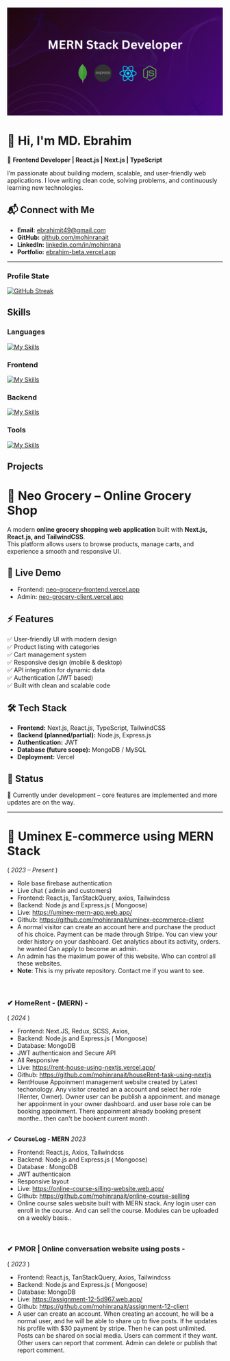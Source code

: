 ![The San Juan Mountains are beautiful!](https://raw.githubusercontent.com/mohinranait/mohinranait/main/images/MERN%20Stack%20Developer.png "San Juan Mountains")

# 👋 Hi, I'm MD. Ebrahim

🚀 **Frontend Developer | React.js | Next.js | TypeScript**

I’m passionate about building modern, scalable, and user-friendly web applications. I love writing clean code, solving problems, and continuously learning new technologies.

## 📬 Connect with Me

- **Email:** ebrahimit49@gmail.com
- **GitHub:** [github.com/mohinranait](https://github.com/mohinranait)
- **LinkedIn:** [linkedin.com/in/mohinrana](https://www.linkedin.com/in/mohinrana/)
- **Portfolio:** [ebrahim-beta.vercel.app](https://ebrahim-beta.vercel.app)

---

### Profile State

[![GitHub Streak](https://github-readme-streak-stats.herokuapp.com?user=mohinranait&theme=violet-punch&border_radius=4&mode=weekly)](https://git.io/streak-stats)

## Skills

### Languages

[![My Skills](https://skillicons.dev/icons?i=javascript,typescript,php,html,css&perline=6)](https://skillicons.dev)

### Frontend

[![My Skills](https://skillicons.dev/icons?i=react,nextjs,redux,tailwind,scss,bootstrap&perline=6)](https://skillicons.dev)

### Backend

[![My Skills](https://skillicons.dev/icons?i=nodejs,express,mongodb&perline=3)](https://skillicons.dev)

### Tools

[![My Skills](https://skillicons.dev/icons?i=git,github,vscode,figma,docker,vercel,netlify&perline=7)](https://skillicons.dev)

## Projects

# 🛒 Neo Grocery – Online Grocery Shop

A modern **online grocery shopping web application** built with **Next.js, React.js, and TailwindCSS**.  
This platform allows users to browse products, manage carts, and experience a smooth and responsive UI.

## 🚀 Live Demo

- Frontend: [neo-grocery-frontend.vercel.app](https://neo-grocery-frontend.vercel.app/)
- Admin: [neo-grocery-client.vercel.app](https://neo-grocery-client.vercel.app/)

## ⚡ Features

✅ User-friendly UI with modern design  
✅ Product listing with categories  
✅ Cart management system  
✅ Responsive design (mobile & desktop)  
✅ API integration for dynamic data  
✅ Authentication (JWT based)  
✅ Built with clean and scalable code

## 🛠️ Tech Stack

- **Frontend:** Next.js, React.js, TypeScript, TailwindCSS
- **Backend (planned/partial):** Node.js, Express.js
- **Authentication:** JWT
- **Database (future scope):** MongoDB / MySQL
- **Deployment:** Vercel

## 📌 Status

🚧 Currently under development – core features are implemented and more updates are on the way.

---

# 🛒 <b>Uminex E-commerce using MERN Stack</b>

( <i> 2023 – Present </i>)

- Role base firebase authentication
- Live chat ( admin and customers)
- Frontend: React.js, TanStackQuery, axios, Tailwindcss
- Backend: Node.js and Express.js ( Mongoose)
- Live: https://uminex-mern-app.web.app/
- Github: https://github.com/mohinranait/uminex-ecommerce-client
- A normal visitor can create an account here and purchase the product of his choice. Payment can be made through Stripe. You can view your order history on your dashboard. Get analytics about its activity, orders. he wanted Can apply to become an admin.
- An admin has the maximum power of this website. Who can control all these websites.
- <b>Note</b>: This is my private repository. Contact me if you want to see.
  <br>
  <br>
  <br>

### ✔ <b>HomeRent - (MERN)</b> -

( <i> 2024 </i>)

- Frontend: Next.JS, Redux, SCSS, Axios,
- Backend: Node.js and Express.js ( Mongoose)
- Database: MongoDB
- JWT authenticaion and Secure API
- All Responsive
- Live: https://rent-house-using-nextjs.vercel.app/
- Github: https://github.com/mohinranait/houseRent-task-using-nextjs
- RentHouse Appoinment management website created by Latest techonology. Any visitor created an a account and select her role (Renter, Owner). Owner user can be publish a appoinment. and manage her appoinment in your owner dashboard. and user base role can be booking appoinment. There appoinment already booking present monthe.. then can't be bookent current month.  
  <br>

✔ <b>CourseLog - MERN</b> <i>2023</i>

- Frontend: React.js, Axios, Tailwindcss
- Backend: Node.js and Express.js ( Mongoose)
- Database : MongoDB
- JWT authenticaion
- Responsive layout
- Live: https://online-course-silling-website.web.app/
- Github: https://github.com/mohinranait/online-course-selling
- Online course sales website built with MERN stack. Any login user can enroll in the course. And
  can sell the course. Modules can be uploaded on a weekly basis..

 <br>

### ✔ <b>PMOR | Online conversation website using posts</b> -

( <i> 2023 </i>)

- Frontend: React.js, TanStackQuery, Axios, Tailwindcss
- Backend: Node.js and Express.js ( Mongoose)
- Database: MongoDB
- Live: https://assignment-12-5d967.web.app/
- Github: https://github.com/mohinranait/assignment-12-client
- A user can create an account. When creating an account, he will be a normal user, and he will be able to share up to five posts. If he updates his profile with $30 payment by stripe. Then he can post unlimited. Posts can be shared on social media. Users can comment if they want. Other users can report that comment. Admin can delete or publish that report comment.
  <br>
  <br>
  <br>
